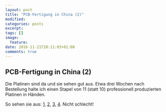 ```yaml
---
layout: post
title: "PCB-Fertigung in China (2)"
modified:
categories: posts
excerpt:
tags: []
image:
  feature:
date: 2016-11-21T20:11:03+01:00
comments: true
---
```


## PCB-Fertigung in China (2)

Die Platinen sind da und sie sehen gut aus. Etwa drei Wochen nach Bestellung halte ich einen Stapel von 11 (statt 10) professionell produzierten Platinen in Händen.

So sehen sie aus: [1](2016-11-21-platine1.jpg), [2](2016-11-21-platine2.jpg), [3](2016-11-21-platine3.jpg), [4](2016-11-21-platine4.jpg). Nicht schlecht!

